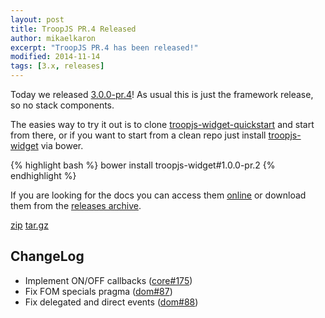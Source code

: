 ```yaml
---
layout: post
title: TroopJS PR.4 Released
author: mikaelkaron
excerpt: "TroopJS PR.4 has been released!"
modified: 2014-11-14
tags: [3.x, releases]
---
```


Today we released [3.0.0-pr.4](https://github.com/troopjs/troopjs/releases/tag/3.0.0-pr.4)! As usual this is just the framework release, so no stack components.

The easies way to try it out is to clone [troopjs-widget-quickstart](https://github.com/troopjs/troopjs-widget-quickstart/) and start from there, or if you want to start from a clean repo just install [troopjs-widget](https://github.com/troopjs/troopjs-widget) via bower.

{% highlight bash %}
bower install troopjs-widget#1.0.0-pr.2
{% endhighlight %}

If you are looking for the docs you can access them [online](https://cdn.rawgit.com/troopjs/troopjs/3.0.0-pr.4/docs/index.html) or download them from the [releases archive](https://github.com/troopjs/troopjs/releases/tag/3.0.0-pr.4).

<div markdown="0">
<a href="https://github.com/troopjs/troopjs/archive/3.0.0-pr.4.zip" class="btn btn-success">zip</a>
<a href="https://github.com/troopjs/troopjs/archive/3.0.0-pr.4.tar.gz" class="btn btn-success">tar.gz</a>
</div>

## ChangeLog

- Implement ON/OFF callbacks ([core#175](https://github.com/troopjs/troopjs-core/pull/175))
- Fix FOM specials pragma ([dom#87](https://github.com/troopjs/troopjs-dom/pull/87))
- Fix delegated and direct events ([dom#88](https://github.com/troopjs/troopjs-dom/pull/88))